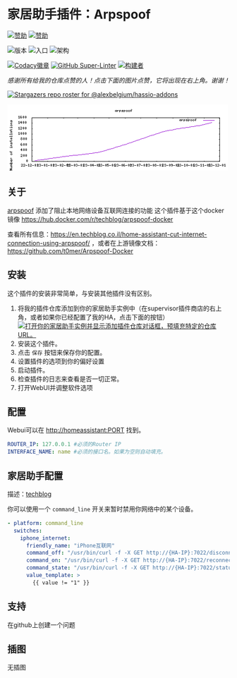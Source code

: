 # 家居助手插件：Arpspoof

[![赞助][donation-badge]](https://www.buymeacoffee.com/alexbelgium)
[![赞助][paypal-badge]](https://www.paypal.com/donate/?hosted_button_id=DZFULJZTP3UQA)

[donation-badge]: https://img.shields.io/badge/Buy%20me%20a%20coffee%20(no%20paypal)-%23d32f2f?logo=buy-me-a-coffee&style=flat&logoColor=white
[paypal-badge]: https://img.shields.io/badge/Buy%20me%20a%20coffee%20with%20Paypal-0070BA?logo=paypal&style=flat&logoColor=white

![版本](https://img.shields.io/badge/dynamic/yaml?label=版本&query=%24.version&url=https%3A%2F%2Fraw.githubusercontent.com%2Falexbelgium%2Fhassio-addons%2Fmaster%2Farpspoof%2Fconfig.yaml)
![入口](https://img.shields.io/badge/dynamic/yaml?label=入口&query=%24.ingress&url=https%3A%2F%2Fraw.githubusercontent.com%2Falexbelgium%2Fhassio-addons%2Fmaster%2Farpspoof%2Fconfig.yaml)
![架构](https://img.shields.io/badge/dynamic/yaml?color=success&label=架构&query=%24.arch&url=https%3A%2F%2Fraw.githubusercontent.com%2Falexbelgium%2Fhassio-addons%2Fmaster%2Farpspoof%2Fconfig.yaml)

[![Codacy徽章](https://app.codacy.com/project/badge/Grade/9c6cf10bdbba45ecb202d7f579b5be0e)](https://www.codacy.com/gh/alexbelgium/hassio-addons/dashboard?utm_source=github.com&utm_medium=referral&utm_content=alexbelgium/hassio-addons&utm_campaign=Badge_Grade)
[![GitHub Super-Linter](https://img.shields.io/github/actions/workflow/status/alexbelgium/hassio-addons/weekly-supelinter.yaml?label=Lint%20code%20base)](https://github.com/alexbelgium/hassio-addons/actions/workflows/weekly-supelinter.yaml)
[![构建者](https://img.shields.io/github/actions/workflow/status/alexbelgium/hassio-addons/onpush_builder.yaml?label=构建者)](https://github.com/alexbelgium/hassio-addons/actions/workflows/onpush_builder.yaml)

_感谢所有给我的仓库点赞的人！点击下面的图片点赞，它将出现在右上角。谢谢！_

[![Stargazers repo roster for @alexbelgium/hassio-addons](https://raw.githubusercontent.com/alexbelgium/hassio-addons/master/.github/stars2.svg)](https://github.com/alexbelgium/hassio-addons/stargazers)

![下载趋势](https://raw.githubusercontent.com/alexbelgium/hassio-addons/master/arpspoof/stats.png)

## 关于

[arpspoof](https://github.com/t0mer/Arpspoof-Docker) 添加了阻止本地网络设备互联网连接的功能
这个插件基于这个docker镜像 https://hub.docker.com/r/techblog/arpspoof-docker

查看所有信息：https://en.techblog.co.il/home-assistant-cut-internet-connection-using-arpspoof/ ，或者在上游镜像文档：https://github.com/t0mer/Arpspoof-Docker

## 安装

这个插件的安装非常简单，与安装其他插件没有区别。

1. 将我的插件仓库添加到你的家居助手实例中（在supervisor插件商店的右上角，或者如果你已经配置了我的HA，点击下面的按钮）
   [![打开你的家居助手实例并显示添加插件仓库对话框，预填充特定的仓库URL。](https://my.home-assistant.io/badges/supervisor_add_addon_repository.svg)](https://my.home-assistant.io/redirect/supervisor_add_addon_repository/?repository_url=https%3A%2F%2Fgithub.com%2Falexbelgium%2Fhassio-addons)
1. 安装这个插件。
1. 点击 `保存` 按钮来保存你的配置。
1. 设置插件的选项到你的偏好设置
1. 启动插件。
1. 检查插件的日志来查看是否一切正常。
1. 打开WebUI并调整软件选项

## 配置

Webui可以在 <http://homeassistant:PORT> 找到。

```yaml
ROUTER_IP: 127.0.0.1 #必须的Router IP
INTERFACE_NAME: name #必须的接口名。如果为空则自动填充。
```

## 家居助手配置

描述：[techblog](https://en.techblog.co.il/2021/03/15/home-assistant-cut-internet-connection-using-arpspoof/)

你可以使用一个 `command_line` 开关来暂时禁用你网络中的某个设备。

```yaml
- platform: command_line
  switches:
    iphone_internet:
      friendly_name: "iPhone互联网"
      command_off: "/usr/bin/curl -f -X GET http://{HA-IP}:7022/disconnect?ip={iPhoneIP}"
      command_on: "/usr/bin/curl -f -X GET http://{HA-IP}:7022/reconnect?ip={iPhoneIP}"
      command_state: "/usr/bin/curl -f -X GET http://{HA-IP}:7022/status?ip={iPhoneIP}"
      value_template: >
        {{ value != "1" }}
```

## 支持

在github上创建一个问题

## 插图

无插图